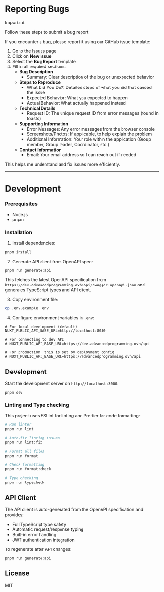 # Reporting Bugs

> [!IMPORTANT]  
> Follow these steps to submit a bug report

If you encounter a bug, please report it using our GitHub issue template:

1. Go to the [Issues](https://github.com/FrostWalk/Frontend/issues) page
2. Click on **New Issue**
3. Select the **Bug Report** template
4. Fill in all required sections:
   - **Bug Description**
     - Summary: Clear description of the bug or unexpected behavior
   - **Steps to Reproduce**
     - What Did You Do?: Detailed steps of what you did that caused the issue
     - Expected Behavior: What you expected to happen
     - Actual Behavior: What actually happened instead
   - **Technical Details**
     - Request ID: The unique request ID from error messages (found in toasts)
   - **Supporting Information**
     - Error Messages: Any error messages from the browser console
     - Screenshots/Photos: If applicable, to help explain the problem
     - Additional Information: Your role within the application (Group member, Group leader, Coordinator, etc.)
   - **Contact Information**
     - Email: Your email address so I can reach out if needed

This helps me understand and fix issues more efficiently.

---

# Development

### Prerequisites

- Node.js
- pnpm

### Installation

1. Install dependencies:

```bash
pnpm install
```

2. Generate API client from OpenAPI spec:

```bash
pnpm run generate:api
```

This fetches the latest OpenAPI specification from `https://dev.advancedprogramming.ovh/api/swagger-openapi.json` and generates TypeScript types and API client.

3. Copy environment file:

```bash
cp .env.example .env
```

4. Configure environment variables in `.env`:

```env
# For local development (default)
NUXT_PUBLIC_API_BASE_URL=http://localhost:8080

# For connecting to dev API
# NUXT_PUBLIC_API_BASE_URL=https://dev.advancedprogramming.ovh/api

# For production, this is set by deployment config
# NUXT_PUBLIC_API_BASE_URL=https://advancedprogramming.ovh/api
```

## Development

Start the development server on `http://localhost:3000`:

```bash
pnpm dev
```

### Linting and Type checking

This project uses ESLint for linting and Prettier for code formatting:

```bash
# Run linter
pnpm run lint

# Auto-fix linting issues
pnpm run lint:fix

# Format all files
pnpm run format

# Check formatting
pnpm run format:check

# Type checking
pnpm run typecheck
```

## API Client

The API client is auto-generated from the OpenAPI specification and provides:

- Full TypeScript type safety
- Automatic request/response typing
- Built-in error handling
- JWT authentication integration

To regenerate after API changes:

```bash
pnpm run generate:api
```

## License

MIT
